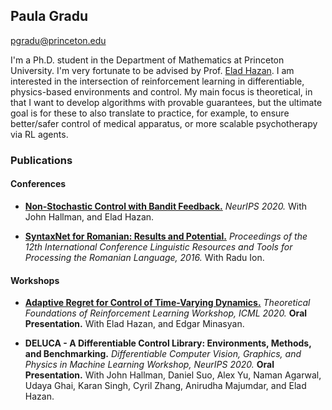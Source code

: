 [comment]: <img src="/assets/photo_1.jpg" width="60" align="right"/>

## Paula Gradu
pgradu@princeton.edu

I'm a Ph.D. student in the Department of Mathematics at Princeton University. I'm very fortunate to be advised by Prof. [Elad Hazan](https://www.cs.princeton.edu/~ehazan/). I am interested in the intersection of reinforcement learning in differentiable, physics-based environments and control. My main focus is theoretical, in that I want to develop algorithms with provable guarantees, but the ultimate goal is for these to also translate to practice, for example, to ensure better/safer control of medical apparatus, or more scalable psychotherapy via RL agents.


### Publications
#### Conferences
- [**Non-Stochastic Control with Bandit Feedback.**](https://arxiv.org/abs/2008.05523) *NeurIPS 2020.* With John Hallman, and Elad Hazan.

- [**SyntaxNet for Romanian: Results and Potential.**](http://consilr.info.uaic.ro/2016/Consilr_2016.pdf) *Proceedings of the 12th International Conference Linguistic Resources and Tools for Processing the Romanian Language, 2016.* With Radu Ion.

#### Workshops
- [**Adaptive Regret for Control of Time-Varying Dynamics.**](https://arxiv.org/abs/2007.04393) *Theoretical Foundations of Reinforcement Learning Workshop, ICML 2020.* **Oral Presentation.** With Elad Hazan, and Edgar Minasyan.

- **DELUCA - A Differentiable Control Library: Environments, Methods, and Benchmarking.** *Differentiable Computer Vision, Graphics, and Physics in Machine Learning Workshop, NeurIPS 2020.* **Oral Presentation.** With John Hallman, Daniel Suo, Alex Yu, Naman Agarwal, Udaya Ghai, Karan Singh, Cyril Zhang, Anirudha Majumdar, and Elad Hazan.
